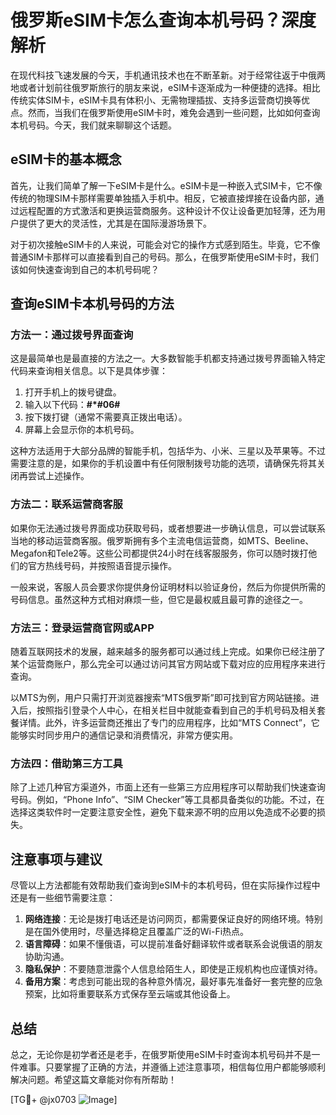 # 俄罗斯eSIM卡怎么查询本机号码？深度解析

在现代科技飞速发展的今天，手机通讯技术也在不断革新。对于经常往返于中俄两地或者计划前往俄罗斯旅行的朋友来说，eSIM卡逐渐成为一种便捷的选择。相比传统实体SIM卡，eSIM卡具有体积小、无需物理插拔、支持多运营商切换等优点。然而，当我们在俄罗斯使用eSIM卡时，难免会遇到一些问题，比如如何查询本机号码。今天，我们就来聊聊这个话题。

## eSIM卡的基本概念

首先，让我们简单了解一下eSIM卡是什么。eSIM卡是一种嵌入式SIM卡，它不像传统的物理SIM卡那样需要单独插入手机中。相反，它被直接焊接在设备内部，通过远程配置的方式激活和更换运营商服务。这种设计不仅让设备更加轻薄，还为用户提供了更大的灵活性，尤其是在国际漫游场景下。

对于初次接触eSIM卡的人来说，可能会对它的操作方式感到陌生。毕竟，它不像普通SIM卡那样可以直接看到自己的号码。那么，在俄罗斯使用eSIM卡时，我们该如何快速查询到自己的本机号码呢？

## 查询eSIM卡本机号码的方法

### 方法一：通过拨号界面查询

这是最简单也是最直接的方法之一。大多数智能手机都支持通过拨号界面输入特定代码来查询相关信息。以下是具体步骤：

1. 打开手机上的拨号键盘。
2. 输入以下代码：**#*#06#**
3. 按下拨打键（通常不需要真正拨出电话）。
4. 屏幕上会显示你的本机号码。

这种方法适用于大部分品牌的智能手机，包括华为、小米、三星以及苹果等。不过需要注意的是，如果你的手机设置中有任何限制拨号功能的选项，请确保先将其关闭再尝试上述操作。

### 方法二：联系运营商客服

如果你无法通过拨号界面成功获取号码，或者想要进一步确认信息，可以尝试联系当地的移动运营商客服。俄罗斯拥有多个主流电信运营商，如MTS、Beeline、Megafon和Tele2等。这些公司都提供24小时在线客服服务，你可以随时拨打他们的官方热线号码，并按照语音提示操作。

一般来说，客服人员会要求你提供身份证明材料以验证身份，然后为你提供所需的号码信息。虽然这种方式相对麻烦一些，但它是最权威且最可靠的途径之一。

### 方法三：登录运营商官网或APP

随着互联网技术的发展，越来越多的服务都可以通过线上完成。如果你已经注册了某个运营商账户，那么完全可以通过访问其官方网站或下载对应的应用程序来进行查询。

以MTS为例，用户只需打开浏览器搜索“MTS俄罗斯”即可找到官方网站链接。进入后，按照指引登录个人中心，在相关栏目中就能查看到自己的手机号码及相关套餐详情。此外，许多运营商还推出了专门的应用程序，比如“MTS Connect”，它能够实时同步用户的通信记录和消费情况，非常方便实用。

### 方法四：借助第三方工具

除了上述几种官方渠道外，市面上还有一些第三方应用程序可以帮助我们快速查询号码。例如，“Phone Info”、“SIM Checker”等工具都具备类似的功能。不过，在选择这类软件时一定要注意安全性，避免下载来源不明的应用以免造成不必要的损失。

## 注意事项与建议

尽管以上方法都能有效帮助我们查询到eSIM卡的本机号码，但在实际操作过程中还是有一些细节需要注意：

1. **网络连接**：无论是拨打电话还是访问网页，都需要保证良好的网络环境。特别是在国外使用时，尽量选择稳定且覆盖广泛的Wi-Fi热点。
2. **语言障碍**：如果不懂俄语，可以提前准备好翻译软件或者联系会说俄语的朋友协助沟通。
3. **隐私保护**：不要随意泄露个人信息给陌生人，即使是正规机构也应谨慎对待。
4. **备用方案**：考虑到可能出现的各种意外情况，最好事先准备好一套完整的应急预案，比如将重要联系方式保存至云端或其他设备上。

## 总结

总之，无论你是初学者还是老手，在俄罗斯使用eSIM卡时查询本机号码并不是一件难事。只要掌握了正确的方法，并遵循上述注意事项，相信每位用户都能够顺利解决问题。希望这篇文章能对你有所帮助！

[TG💪+ @jx0703 ![Image](https://github.com/user-attachments/assets/dbca1d08-cadb-493c-b0ec-ad6f7a83f270)]